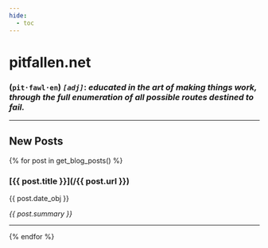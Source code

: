 ```yaml
---
hide:
  - toc
---
```


# pitfallen.net

### (`pit·fawl·en`) *`[adj]`*: *educated in the art of making things work, through the full enumeration of all possible routes destined to fail.*

---

## New Posts
{% for post in get_blog_posts() %}
### [{{ post.title }}](/{{ post.url }})
{{ post.date_obj }}

*{{ post.summary }}*

---
{% endfor %}